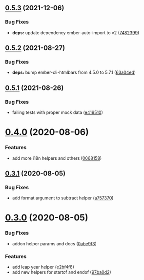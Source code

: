 ## [0.5.3](https://github.com/rajasegar/ember-dayjs-helpers/compare/v0.5.2...v0.5.3) (2021-12-06)


### Bug Fixes

* **deps:** update dependency ember-auto-import to v2 ([7482399](https://github.com/rajasegar/ember-dayjs-helpers/commit/748239990ec03e43dce85b9cdd532212c37748f0))

## [0.5.2](https://github.com/rajasegar/ember-dayjs-helpers/compare/v0.5.1...v0.5.2) (2021-08-27)


### Bug Fixes

* **deps:** bump ember-cli-htmlbars from 4.5.0 to 5.7.1 ([63a04ed](https://github.com/rajasegar/ember-dayjs-helpers/commit/63a04ed58fdd6ffbbd142b700866070b25a49e75))

## [0.5.1](https://github.com/rajasegar/ember-dayjs-helpers/compare/v0.5.0...v0.5.1) (2021-08-26)


### Bug Fixes

* failing tests with proper mock data ([e419510](https://github.com/rajasegar/ember-dayjs-helpers/commit/e41951093aa4890ce47d599b7518b1f202c6f4fc))

# [0.4.0](https://github.com/rajasegar/ember-dayjs-helpers/compare/v0.3.1...v0.4.0) (2020-08-06)


### Features

* add more i18n helpers and others ([0068158](https://github.com/rajasegar/ember-dayjs-helpers/commit/0068158045abbee1874cf667de8af3586dca5abe))

## [0.3.1](https://github.com/rajasegar/ember-dayjs-helpers/compare/v0.3.0...v0.3.1) (2020-08-05)


### Bug Fixes

* add format argument to subtract helper ([a757370](https://github.com/rajasegar/ember-dayjs-helpers/commit/a75737019f9056aaf7a470cdfd15d6aa20b5b92b))

# [0.3.0](https://github.com/rajasegar/ember-dayjs-helpers/compare/v0.2.0...v0.3.0) (2020-08-05)


### Bug Fixes

* addon helper params and docs ([0abe9f3](https://github.com/rajasegar/ember-dayjs-helpers/commit/0abe9f326bff5df01e4337886ae2f30d40fbc65b))


### Features

* add leap year helper ([e2bf4f8](https://github.com/rajasegar/ember-dayjs-helpers/commit/e2bf4f804a3243d42b7a93006194726ca30476aa))
* add new helpers for startof and endof ([97ba0d2](https://github.com/rajasegar/ember-dayjs-helpers/commit/97ba0d2d6ad94cb7c00c44c13857eb888b7feef1))
